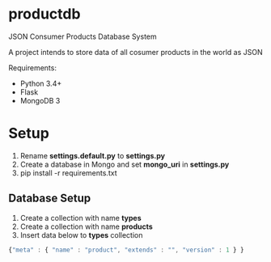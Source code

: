 # productdb
JSON Consumer Products Database System

A project intends to store data of all cosumer products in the world as JSON

Requirements:
* Python 3.4+
* Flask
* MongoDB 3

# Setup
1. Rename **settings.default.py** to **settings.py**
2. Create a database in Mongo and set **mongo_uri** in **settings.py** 
3. pip install -r requirements.txt

## Database Setup
1. Create a collection with name **types**
2. Create a collection with name **products**
3. Insert data below to **types** collection 
```javascript 
{"meta" : { "name" : "product", "extends" : "", "version" : 1 } }
```

